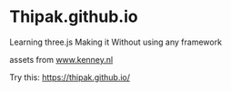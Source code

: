 # Thipak.github.io
Learning three.js
Making it Without using any framework

assets from www.kenney.nl

Try this:
https://thipak.github.io/
